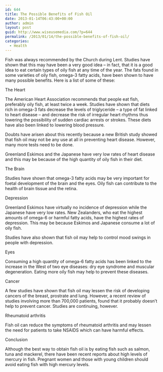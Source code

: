 ```yaml
---
id: 644
title: The Possible Benefits of Fish Oil
date: 2013-01-14T06:43:00+00:00
author: admin
layout: post
guid: http://www.wiseusemedia.com/?p=644
permalink: /2013/01/14/the-possible-benefits-of-fish-oil/
categories:
  - Health
---
```

Fish was always recommended by the Church during Lent. Studies have shown that this may have been a very good idea – in fact, that it is a good idea to eat certain types of oily fish at any time of the year. The fats found in some varieties of oily fish, omega-3 fatty acids, have been shown to have many possible benefits. Here is a list of some of these:

The Heart

The American Heart Association recommends that people eat fish, preferably oily fish, at least twice a week. Studies have shown that diets rich in omega-3 fats decrease the levels of triglyceride – a type of fat linked to heart disease – and decrease the risk of irregular heart rhythms thus lowering the possibility of sudden cardiac arrests or strokes. These diets have also been linked to lowering blood pressure.

Doubts have arisen about this recently because a new British study showed that fish oil may not be any use at all in preventing heart disease. However, many more tests need to be done.

Greenland Eskimos and the Japanese have very low rates of heart disease and this may be because of the high quantity of oily fish in their diet.

The Brain

Studies have shown that omega-3 fatty acids may be very important for foetal development of the brain and the eyes. Oily fish can contribute to the health of brain tissue and the retina.

Depression

Greenland Eskimos have virtually no incidence of depression while the Japanese have very low rates. New Zealanders, who eat the highest amounts of omega-6 or harmful fatty acids, have the highest rates of depression. This may be because Eskimos and Japanese consume a lot of oily fish.

Studies have also shown that fish oil may help to control mood swings in people with depression.

Eyes

Consuming a high quantity of omega-6 fatty acids has been linked to the increase in the West of two eye diseases: dry eye syndrome and muscular degeneration. Eating more oily fish may help to prevent these diseases.

Cancer

A few studies have shown that fish oil may lessen the risk of developing cancers of the breast, prostrate and lung. However, a recent review of studies involving more than 700,000 patients, found that it probably doesn’t help to prevent cancer. Studies are continuing, however.

Rheumatoid arthritis

Fish oil can reduce the symptoms of rheumatoid arthritis and may lessen the need for patients to take NSAIDS which can have harmful effects.

Conclusion

Although the best way to obtain fish oil is by eating fish such as salmon, tuna and mackerel, there have been recent reports about high levels of mercury in fish. Pregnant women and those with young children should avoid eating fish with high mercury levels.